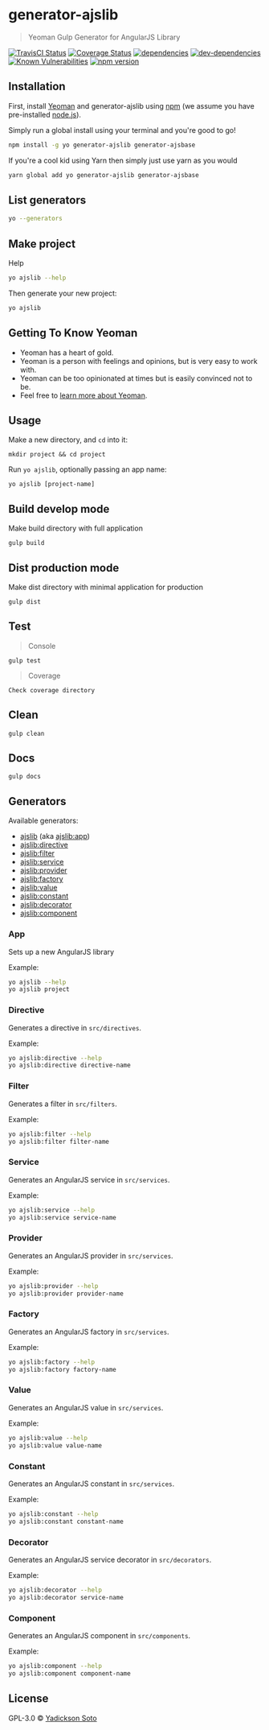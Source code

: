 # generator-ajslib
> Yeoman Gulp Generator for AngularJS Library

[![TravisCI Status][travis-image]][travis-url]
[![Coverage Status][coveralls-image]][coveralls-url]
[![dependencies][dependencies-image]][dependencies-url]
[![dev-dependencies][dev-dependencies-image]][dev-dependencies-url]
[![Known Vulnerabilities][vulnerabilities-image]][vulnerabilities-url]
[![npm version][npm-image]][npm-url]

## Installation

First, install [Yeoman](http://yeoman.io) and generator-ajslib using [npm](https://www.npmjs.com/) (we assume you have pre-installed [node.js](https://nodejs.org/)).

Simply run a global install using your terminal and you're good to go!

```bash
npm install -g yo generator-ajslib generator-ajsbase
```

If you're a cool kid using Yarn then simply just use yarn as you would

```bash
yarn global add yo generator-ajslib generator-ajsbase
```

## List generators

```bash
yo --generators
```

## Make project

Help

```bash
yo ajslib --help
```

Then generate your new project:

```bash
yo ajslib
```

## Getting To Know Yeoman

 * Yeoman has a heart of gold.
 * Yeoman is a person with feelings and opinions, but is very easy to work with.
 * Yeoman can be too opinionated at times but is easily convinced not to be.
 * Feel free to [learn more about Yeoman](http://yeoman.io/).

## Usage

Make a new directory, and `cd` into it:

```
mkdir project && cd project
```

Run `yo ajslib`, optionally passing an app name:
```
yo ajslib [project-name]
```
## Build develop mode

Make build directory with full application

```
gulp build
```

## Dist production mode

Make dist directory with minimal application for production

```
gulp dist
```

## Test

> Console

```
gulp test
```

> Coverage

```
Check coverage directory
```

## Clean

```
gulp clean
```

## Docs

```
gulp docs
```

## Generators

Available generators:

* [ajslib](#app) (aka [ajslib:app](#app))
* [ajslib:directive](#directive)
* [ajslib:filter](#filter)
* [ajslib:service](#service)
* [ajslib:provider](#provider)
* [ajslib:factory](#factory)
* [ajslib:value](#value)
* [ajslib:constant](#constant)
* [ajslib:decorator](#decorator)
* [ajslib:component](#component)


### App
Sets up a new AngularJS library

Example:
```bash
yo ajslib --help
yo ajslib project
```

### Directive
Generates a directive in `src/directives`.

Example:
```bash
yo ajslib:directive --help
yo ajslib:directive directive-name
```

### Filter
Generates a filter in `src/filters`.

Example:
```bash
yo ajslib:filter --help
yo ajslib:filter filter-name
```

### Service
Generates an AngularJS service in `src/services`.

Example:
```bash
yo ajslib:service --help
yo ajslib:service service-name
```

### Provider
Generates an AngularJS provider in `src/services`.

Example:
```bash
yo ajslib:provider --help
yo ajslib:provider provider-name
```

### Factory
Generates an AngularJS factory in `src/services`.

Example:
```bash
yo ajslib:factory --help
yo ajslib:factory factory-name
```

### Value
Generates an AngularJS value in `src/services`.

Example:
```bash
yo ajslib:value --help
yo ajslib:value value-name
```

### Constant
Generates an AngularJS constant in `src/services`.

Example:
```bash
yo ajslib:constant --help
yo ajslib:constant constant-name
```

### Decorator
Generates an AngularJS service decorator in `src/decorators`.

Example:
```bash
yo ajslib:decorator --help
yo ajslib:decorator service-name
```

### Component
Generates an AngularJS component in `src/components`.

Example:
```bash
yo ajslib:component --help
yo ajslib:component component-name
```

## License

GPL-3.0 © [Yadickson Soto](https://github.com/yadickson)


[travis-image]: https://travis-ci.org/yadickson/generator-ajslib.svg
[travis-url]: https://travis-ci.org/yadickson/generator-ajslib

[coveralls-image]: https://coveralls.io/repos/github/yadickson/generator-ajslib/badge.svg
[coveralls-url]: https://coveralls.io/github/yadickson/generator-ajslib

[dependencies-image]: https://david-dm.org/yadickson/generator-ajslib/status.svg
[dependencies-url]: https://david-dm.org/yadickson/generator-ajslib?view=list

[dev-dependencies-image]: https://david-dm.org/yadickson/generator-ajslib/dev-status.svg
[dev-dependencies-url]: https://david-dm.org/yadickson/generator-ajslib?type=dev&view=list

[vulnerabilities-image]: https://snyk.io/package/npm/generator-ajslib/badge.svg
[vulnerabilities-url]: https://snyk.io/package/npm/generator-ajslib

[npm-image]: https://badge.fury.io/js/generator-ajslib.svg
[npm-url]: https://badge.fury.io/js/generator-ajslib
